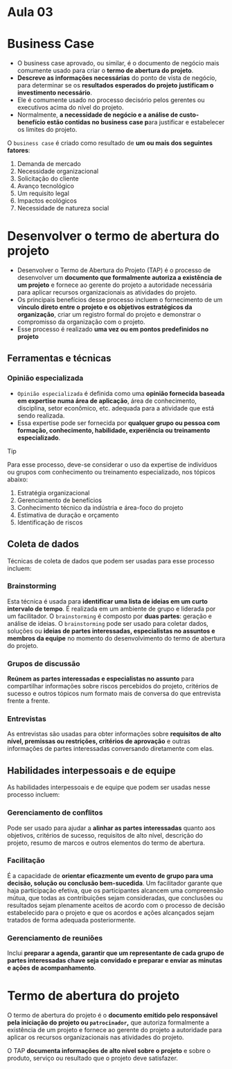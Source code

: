 # Aula 03

# Business Case

- O business case aprovado, ou similar, é o documento de negócio mais comumente usado para criar o **termo de abertura do projeto**.
- **Descreve as informações necessárias** do ponto de vista de negócio, para determinar se os **resultados esperados do projeto justificam o investimento necessário**.
- Ele é comumente usado no processo decisório pelos gerentes ou executivos acima do nível do projeto.
- Normalmente, **a necessidade de negócio e a análise de custo-benefício estão contidas no business case p**ara justificar e estabelecer os limites do projeto.

O `business case` é criado como resultado de **um ou mais dos seguintes fatores**:

1. Demanda de mercado
2. Necessidade organizacional
3. Solicitação do cliente
4. Avanço tecnológico 
5. Um requisito legal
6. Impactos ecológicos
7. Necessidade de natureza social

# Desenvolver o termo de abertura do projeto

- Desenvolver o Termo de Abertura do Projeto (TAP) é o processo de desenvolver um **documento que formalmente autoriza a existência de um projeto** e fornece ao gerente do projeto a autoridade necessária para aplicar recursos organizacionais as atividades do projeto.
- Os principais benefícios desse processo incluem o fornecimento de um **vínculo direto entre o projeto e os objetivos estratégicos da organização**, criar um registro formal do projeto e demonstrar o compromisso da organização com o projeto.
- Esse processo é realizado **uma vez ou em pontos predefinidos no projeto**

## Ferramentas e técnicas

### Opinião especializada

- `Opinião especializada` é definida como uma **opinião fornecida baseada em expertise numa área de aplicação**, área de conhecimento, disciplina, setor econômico, etc. adequada para a atividade que está sendo realizada.
- Essa expertise pode ser fornecida por **qualquer grupo ou pessoa com formação, conhecimento, habilidade, experiência ou treinamento especializado**.

> [!TIP]
> Para esse processo, deve-se considerar o uso da expertise de indivíduos ou grupos com conhecimento ou treinamento especializado, nos tópicos abaixo:

1. Estratégia organizacional
2. Gerenciamento de benefícios
3. Conhecimento técnico da indústria e área-foco do projeto
4. Estimativa de duração e orçamento 
5. Identificação de riscos

## Coleta de dados

Técnicas de coleta de dados que podem ser usadas para esse processo incluem:

### Brainstorming

Esta técnica é usada para **identificar uma lista de ideias em um curto intervalo de tempo**. É realizada em um ambiente de grupo e liderada por um facilitador. O `brainstorming` é composto por **duas partes**: geração e análise de ideias. O `brainstorming` pode ser usado para coletar dados, soluções ou **ideias de partes interessadas, especialistas no assuntos e membros da equipe** no momento do desenvolvimento do termo de abertura do projeto.

### Grupos de discussão

**Reúnem as partes interessadas e especialistas no assunto** para compartilhar informações sobre riscos percebidos do projeto, critérios de sucesso e outros tópicos num formato mais de conversa do que entrevista frente a frente.

### Entrevistas

As entrevistas são usadas para obter informações sobre **requisitos de alto nível, premissas ou restrições, critérios de aprovação** e outras informações de partes interessadas conversando diretamente com elas.

## Habilidades interpessoais e de equipe

As habilidades interpessoais e de equipe que podem ser usadas nesse processo incluem:

### Gerenciamento de conflitos

Pode ser usado para ajudar a **alinhar as partes interessadas** quanto aos objetivos, critérios de sucesso, requisitos de alto nível, descrição do projeto, resumo de marcos e outros elementos do termo de abertura.

### Facilitação

É a capacidade de **orientar eficazmente um evento de grupo para uma decisão, solução ou conclusão bem-sucedida**. Um facilitador garante que haja participação efetiva, que os participantes alcancem uma compreensão mútua, que todas as contribuições sejam consideradas, que conclusões ou resultados sejam plenamente aceitos de acordo com o processo de decisão estabelecido para o projeto e que os acordos e ações alcançados sejam tratados de forma adequada posteriormente.

### Gerenciamento de reuniões

Inclui **preparar a agenda, garantir que um representante de cada grupo de partes interessadas chave seja convidado e preparar e enviar as minutas e ações de acompanhamento**.

# Termo de abertura do projeto

O termo de abertura do projeto é o **documento emitido pelo responsável pela iniciação do projeto ou `patrocinador`,** que autoriza formalmente a existência de um projeto e fornece ao gerente do projeto a autoridade para aplicar os recursos organizacionais nas atividades do projeto.

O TAP **documenta informações de alto nível sobre o projeto** e sobre o produto, serviço ou resultado que o projeto deve satisfazer.